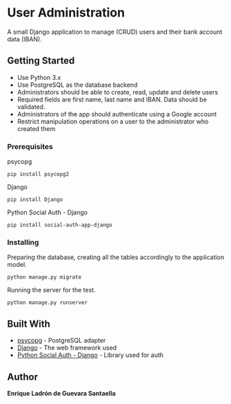 # User Administration

A small Django application to manage (CRUD) users and their bank account data (IBAN).


## Getting Started

* Use Python 3.x
* Use PostgreSQL as the database backend
* Administrators should be able to create, read, update and delete users
* Required fields are first name, last name and IBAN. Data should be validated.
* Administrators of the app should authenticate using a Google account
* Restrict manipulation operations on a user to the administrator who created them

### Prerequisites

psycopg

```
pip install psycopg2
```

Django

```
pip install Django
```

Python Social Auth - Django

```
pip install social-auth-app-django
```

### Installing

Preparing the database, creating all the tables accordingly to the application model.

```
python manage.py migrate

```

Running the server for the test.

```
python manage.py runserver
```

## Built With

* [psycopg](http://initd.org/psycopg/) - PostgreSQL adapter
* [Django](https://www.djangoproject.com/) - The web framework used
* [Python Social Auth - Django](https://github.com/python-social-auth/social-app-django) - Library used for auth

## Author

**Enrique Ladrón de Guevara Santaella**
